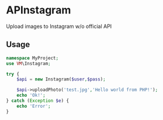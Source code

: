 # APInstagram
Upload images to Instagram w/o official API

  
## Usage

```php
namespace MyProject;
use VM\Instagram;

try {
    $api = new Instagram($user,$pass);

    $api->uploadPhoto('test.jpg','Hello world from PHP!');
    echo 'Ok!';
} catch (Exception $e) {
    echo 'Error';
}
```
